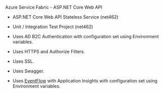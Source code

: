 Azure Service Fabric - ASP.NET Core Web API

- ASP.NET Core Web API Stateless Service (net462)
- Unit / Integration Test Project (net462)

- Uses AD B2C Authentication with configuration set using Environment variables.
- Uses HTTPS and Authorize Filters.
- Uses SSL.
- Uses Swagger.
- Uses [EventFlow](https://github.com/Azure/diagnostics-eventflow) with Application Insights with configuration set using Environment variables.